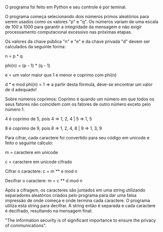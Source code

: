 O programa foi feito em Python e seu controle é por teminal.

O programa começa selecionando dois números primos aleatórios para serem usados como os valores "p" e "q".
Os números variam de uma escala de 100 a 1000 para garantir a integridade da mensagem e não exigir processamento computacional excessivo nas próximas etapas.

Os valores da chave pública "n" e "e" e da chave privada "d" devem ser calculados da seguinte forma:

n = p * q

phi(n) = (p - 1) * (q - 1)

e = um valor maior que 1 e menor e coprimo com phi(n)

d * e mod phi(n) = 1 => a partir desta fórmula, deve-se encontrar um valor de d adequado!

Sobre números coprimos:
Coprimo é quando um número em que todos os seus fatores não coincidem com os fatores de outro número exceto pelo número 1.

4 é coprimo de 5, pois 4 => 1, 2, 4 | 5 => 1, 5

8 é coprimo de 9, pois 8 => 1, 2, 4, 8 | 9 => 1, 3, 9

Para cifrar, cada caractere foi convertido para seu código em unicode e feito o seguinte cálculo:

m = caractere em unicode

c = caractere em unicode cifrado

Cifrar o caractere: c = m ** e mod n

Decifrar o caractere: m = c ** d mod n

Após a cifragem, os caracteres são juntados em uma string utilizando separadores aleatórios criados pelo programa para dar uma falsa impressão de onde começa e onde termina cada caractere.
O programa utiliza esta string para decifrar. A string então é separada e cada caractere é decifrado, resultando na mensagem final:

"The information security is of significant importance to ensure the privacy of communications".

